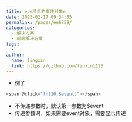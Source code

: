 ```yaml
---
title: vue项目的事件对象e
date: 2023-02-17 09:34:55
permalink: /pages/ee6759/
categories:
  - 解决方案
  - 前端解决方案
tags:
  - 
author: 
  name: lingxin
  link: https://github.com/linxin1123
---
```

- 例子

```js
<span @click="fn(10,$event)"></span>
```



- 不传递参数时，默认第一参数为$event
- 传递参数时，如果需要event对象，需要显示传递